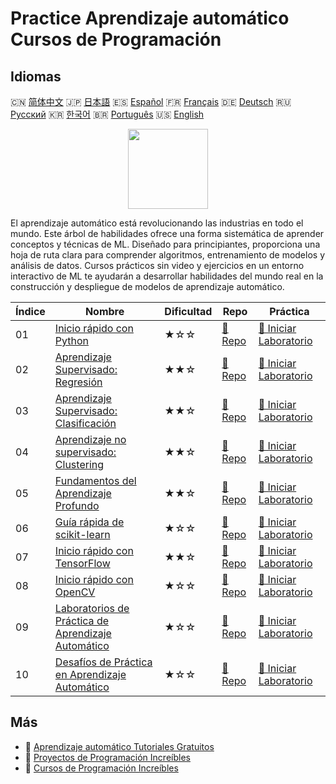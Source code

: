 # Practice Aprendizaje automático Cursos de Programación

## Idiomas

🇨🇳 [简体中文](README_zh.md) 🇯🇵 [日本語](README_ja.md) 🇪🇸 [Español](README_es.md) 🇫🇷 [Français](README_fr.md) 🇩🇪 [Deutsch](README_de.md) 🇷🇺 [Русский](README_ru.md) 🇰🇷 [한국어](README_ko.md) 🇧🇷 [Português](README_pt.md) 🇺🇸 [English](README.md) 

<div align="center">
<img width="128px" src="https://file.labex.io/path/1kXLbMH5geSl.png">
</div>

El aprendizaje automático está revolucionando las industrias en todo el mundo. Este árbol de habilidades ofrece una forma sistemática de aprender conceptos y técnicas de ML. Diseñado para principiantes, proporciona una hoja de ruta clara para comprender algoritmos, entrenamiento de modelos y análisis de datos. Cursos prácticos sin video y ejercicios en un entorno interactivo de ML te ayudarán a desarrollar habilidades del mundo real en la construcción y despliegue de modelos de aprendizaje automático.

|   Índice | Nombre                                                                                                   | Dificultad   | Repo                                                                        | Práctica                                                                                 |
|----------|----------------------------------------------------------------------------------------------------------|--------------|-----------------------------------------------------------------------------|------------------------------------------------------------------------------------------|
|       01 | [Inicio rápido con Python](https://labex.io/es/courses/quick-start-with-python)                          | ★☆☆          | [🔗 Repo](https://github.com/labex-labs/quick-start-with-python)            | [🚀 Iniciar Laboratorio](https://labex.io/es/courses/quick-start-with-python)            |
|       02 | [Aprendizaje Supervisado: Regresión](https://labex.io/es/courses/supervised-learning-regression)         | ★★☆          | [🔗 Repo](https://github.com/labex-labs/supervised-learning-regression)     | [🚀 Iniciar Laboratorio](https://labex.io/es/courses/supervised-learning-regression)     |
|       03 | [Aprendizaje Supervisado: Clasificación](https://labex.io/es/courses/supervised-learning-classification) | ★★☆          | [🔗 Repo](https://github.com/labex-labs/supervised-learning-classification) | [🚀 Iniciar Laboratorio](https://labex.io/es/courses/supervised-learning-classification) |
|       04 | [Aprendizaje no supervisado: Clustering](https://labex.io/es/courses/unsupervised-learning-clustering)   | ★★☆          | [🔗 Repo](https://github.com/labex-labs/unsupervised-learning-clustering)   | [🚀 Iniciar Laboratorio](https://labex.io/es/courses/unsupervised-learning-clustering)   |
|       05 | [Fundamentos del Aprendizaje Profundo](https://labex.io/es/courses/foundations-of-deep-learning)         | ★★☆          | [🔗 Repo](https://github.com/labex-labs/foundations-of-deep-learning)       | [🚀 Iniciar Laboratorio](https://labex.io/es/courses/foundations-of-deep-learning)       |
|       06 | [Guía rápida de scikit-learn](https://labex.io/es/courses/quick-start-with-scikit-learn)                 | ★☆☆          | [🔗 Repo](https://github.com/labex-labs/quick-start-with-scikit-learn)      | [🚀 Iniciar Laboratorio](https://labex.io/es/courses/quick-start-with-scikit-learn)      |
|       07 | [Inicio rápido con TensorFlow](https://labex.io/es/courses/quick-start-with-tensorflow)                  | ★★☆          | [🔗 Repo](https://github.com/labex-labs/quick-start-with-tensorflow)        | [🚀 Iniciar Laboratorio](https://labex.io/es/courses/quick-start-with-tensorflow)        |
|       08 | [Inicio rápido con OpenCV](https://labex.io/es/courses/quick-start-with-opencv)                          | ★☆☆          | [🔗 Repo](https://github.com/labex-labs/quick-start-with-opencv)            | [🚀 Iniciar Laboratorio](https://labex.io/es/courses/quick-start-with-opencv)            |
|       09 | [Laboratorios de Práctica de Aprendizaje Automático](https://labex.io/es/courses/ml-practice-labs)       | ★☆☆          | [🔗 Repo](https://github.com/labex-labs/ml-practice-labs)                   | [🚀 Iniciar Laboratorio](https://labex.io/es/courses/ml-practice-labs)                   |
|       10 | [Desafíos de Práctica en Aprendizaje Automático](https://labex.io/es/courses/ml-practice-challenges)     | ★☆☆          | [🔗 Repo](https://github.com/labex-labs/ml-practice-challenges)             | [🚀 Iniciar Laboratorio](https://labex.io/es/courses/ml-practice-challenges)             |

## Más

- 🔗 [Aprendizaje automático Tutoriales Gratuitos](https://github.com/labex-labs/ml-free-tutorials)
- 🔗 [Proyectos de Programación Increíbles](https://github.com/labex-labs/awesome-programming-projects)
- 🔗 [Cursos de Programación Increíbles](https://github.com/labex-labs/awesome-programming-courses)

